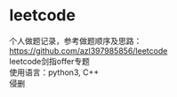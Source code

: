 # leetcode  
个人做题记录，参考做题顺序及思路：https://github.com/azl397985856/leetcode  
leetcode剑指offer专题  
使用语言：python3, C++  
侵删
